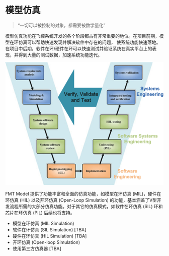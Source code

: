 # 模型仿真
> “一切可以被控制的对象，都需要被数学量化”

模型仿真功能在飞控系统开发的各个阶段都占有非常重要的地位。在项目前期，模型在环仿真可以帮助快速发现并解决软件中存在的问题， 使系统功能快速落地。在项目中后期，软件在环/硬件在环可以快速测试并验证系统在真实平台上的表现，并得到大量的测试数据，加速系统功能迭代。

![model](figures\v_model.png)

FMT Model 提供了功能丰富和全面的仿真功能，如模型在环仿真 (MIL)，硬件在环仿真 (HIL) 以及开环仿真 (Open-Loop Simulation) 的功能，基本涵盖了V型开发流程所需的大部分仿真功能。对于其它的仿真模式，如软件在环仿真 (SIL) 环和芯片在环仿真 (PIL) 后续也将支持。

- 模型在环仿真 (MIL Simulation)
- 软件在环仿真 (SIL Simulation) [TBA]
- 硬件在环仿真 (HIL Simulation) [TBA]
- 开环仿真 (Open-loop Simulation)
- 使用第三方仿真器 [TBA]
